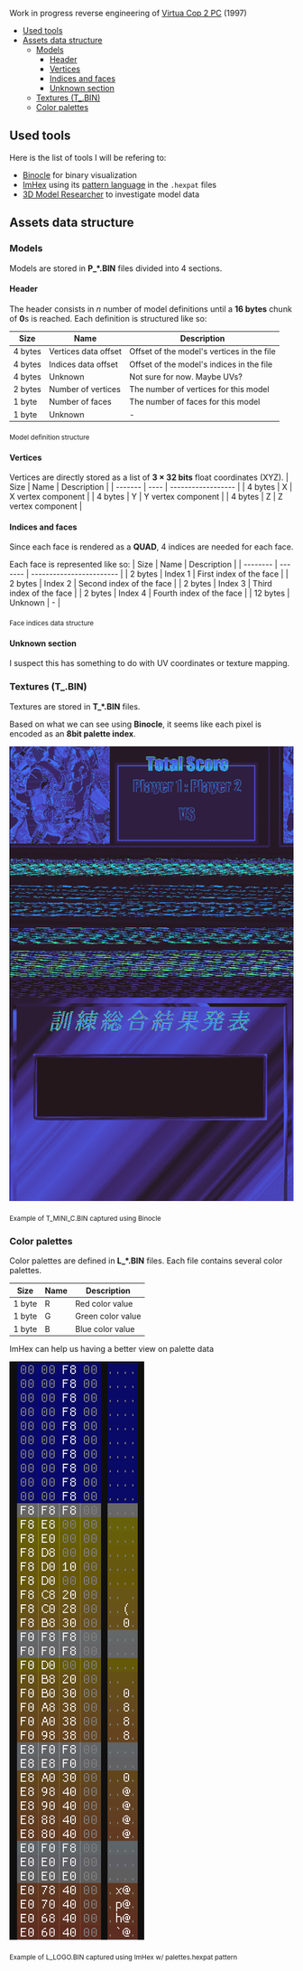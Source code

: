Work in progress reverse engineering of [Virtua Cop 2 PC](https://www.abandonware-france.org/ltf_abandon/ltf_jeu.php?id=669) (1997)

- [Used tools](#used-tools)
- [Assets data structure](#assets-data-structure)
  - [Models](#models)
    - [Header](#header)
    - [Vertices](#vertices)
    - [Indices and faces](#indices-and-faces)
    - [Unknown section](#unknown-section)
  - [Textures (T\_.BIN)](#textures-t_bin)
  - [Color palettes](#color-palettes)

## Used tools

Here is the list of tools I will be refering to:
- [Binocle](https://github.com/sharkdp/binocle) for binary visualization
- [ImHex](https://github.com/WerWolv/ImHex) using its [pattern language](https://docs.werwolv.net/pattern-language) in the `.hexpat` files
- [3D Model Researcher](https://mr.game-viewer.org/about_pro.php) to investigate model data


## Assets data structure

### Models
Models are stored in **P_*.BIN** files divided into 4 sections.

#### Header
The header consists in *n* number of model definitions until a **16 bytes** chunk of **0**s is reached. Each definition is structured like so:

| Size    | Name                 | Description                                |
| ------- | -------------------- | ------------------------------------------ |
| 4 bytes | Vertices data offset | Offset of the model's vertices in the file |
| 4 bytes | Indices data offset  | Offset of the model's indices in the file  |
| 4 bytes | Unknown              | Not sure for now. Maybe UVs?               |
| 2 bytes | Number of vertices   | The number of vertices for this model      |
| 1 byte  | Number of faces      | The number of faces for this model         |
| 1 byte  | Unknown              | -                                          |

<sub>Model definition structure</sub>

#### Vertices
Vertices are directly stored as a list of **3 &times; 32 bits** float coordinates (XYZ).
| Size    | Name | Description        |
| ------- | ---- | ------------------ |
| 4 bytes | X    | X vertex component |
| 4 bytes | Y    | Y vertex component |
| 4 bytes | Z    | Z vertex component |

#### Indices and faces
Since each face is rendered as a **QUAD**, 4 indices are needed for each face.

Each face is represented like so:
| Size     | Name    | Description              |
| -------- | ------- | ------------------------ |
| 2 bytes  | Index 1 | First index of the face  |
| 2 bytes  | Index 2 | Second index of the face |
| 2 bytes  | Index 3 | Third index of the face  |
| 2 bytes  | Index 4 | Fourth index of the face |
| 12 bytes | Unknown | -                        |

<sub>Face indices data structure</sub>

#### Unknown section
I suspect this has something to do with UV coordinates or texture mapping.


### Textures (T_.BIN)
Textures are stored in **T_*.BIN** files.

Based on what we can see using **Binocle**, it seems like each pixel is encoded as an **8bit palette index**.

![texture-binocle](.doc/texture-binocle.png)

<sub>Example of T_MINI_C.BIN captured using Binocle</sub>


### Color palettes
Color palettes are defined in **L_*.BIN** files.
Each file contains several color palettes.

| Size   | Name | Description              |
| ------ | ---- | ------------------------ |
| 1 byte | R    | Red color value |
| 1 byte | G    | Green color value |
| 1 byte | B    | Blue color value |

ImHex can help us having a better view on palette data

![logo-palette-imhex](.doc/logo-palette-imhex.png)

<sub>Example of L_LOGO.BIN captured using ImHex w/ palettes.hexpat pattern</sub>
